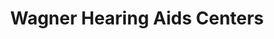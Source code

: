 ---
title: "Wagner Hearing Aids Centers"
url: /charlottesville/wagner-hearing-aids-centers/
shop: Hörgeräte
---